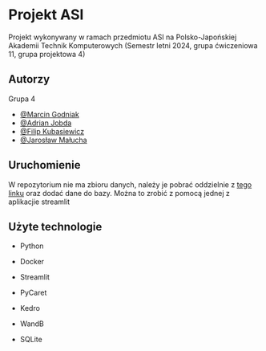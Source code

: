 # Projekt ASI
Projekt wykonywany w ramach przedmiotu ASI na Polsko-Japońskiej Akademii Technik Komputerowych
(Semestr letni 2024, grupa ćwiczeniowa 11, grupa projektowa 4)


## Autorzy

Grupa 4

- [@Marcin Godniak](https://github.com/MarcinGodniak)
- [@Adrian Jobda](https://github.com/theConsite)
- [@Filip Kubasiewicz](https://github.com/fresco0700)
- [@Jarosław Małucha](https://github.com/JaroslawMalucha)

## Uruchomienie
W repozytorium nie ma zbioru danych, należy je pobrać oddzielnie z [tego linku](https://www.kaggle.com/datasets/kelvinkelue/credit-card-fraud-prediction?resource=download) oraz dodać dane do bazy. Można to zrobić z pomocą jednej z aplikacjie streamlit



## Użyte technologie
- Python

- Docker

- Streamlit
- PyCaret
- Kedro
- WandB
- SQLite